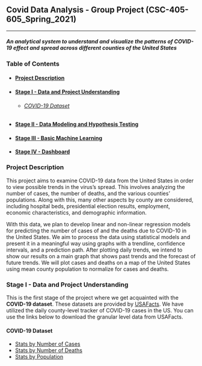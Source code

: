 ## **Covid Data Analysis** - Group Project (CSC-405-605_Spring_2021)
<hr>

##### An analytical system to understand and visualize the patterns of COVID-19 effect and spread across different counties of the United States

### Table of Contents
* #### [Project Description](#project-description)
* #### [Stage I - Data and Project Understanding](#stage-i-data-and-project-understanding)
  * ###### [COVID-19 Dataset](#covid-19-dataset)
* #### [Stage II - Data Modeling and Hypothesis Testing](#stage-2)
* #### [Stage III - Basic Machine Learning](#stage-3)
* #### [Stage IV - Dashboard](#stage-4)


### Project Description

This project aims to examine COVID-19 data from the United States in order to view possible trends in the virus’s spread. This involves analyzing the number of cases, the number of deaths, and the various counties’ populations. Along with this, many other aspects by county are considered, including hospital beds, presidential election results, employment, economic characteristics, and demographic information.

With this data, we plan to develop linear and non-linear regression models for predicting the number of cases of and the deaths due to COVID-10 in the United States. We aim to process the data using statistical models and present it in a meaningful way using graphs with a trendline, confidence intervals, and a prediction path. After plotting daily trends, we intend to show our results on a main graph that shows past trends and the forecast of future trends. We will plot cases and deaths on a map of the United States using mean county population to normalize for cases and deaths.

### Stage I - Data and Project Understanding

This is the first stage of the project where we get acquainted with the **COVID-19 dataset**. These datasets are provided by [USAFacts](#https://usafacts.org/). We have utilized the daily county-level tracker of COVID-19 cases in the US. You can use the links below to download the granular level data from USAFacts.

#### COVID-19 Dataset

  + [Stats by Number of Cases](#https://usafactsstatic.blob.core.windows.net/public/data/covid-19/covid_confirmed_usafacts.csv)
  + [Stats by Number of Deaths](#https://usafactsstatic.blob.core.windows.net/public/data/covid-19/covid_deaths_usafacts.csv)
  + [Stats by Population](#https://usafactsstatic.blob.core.windows.net/public/data/covid-19/covid_county_population_usafacts.csv)
